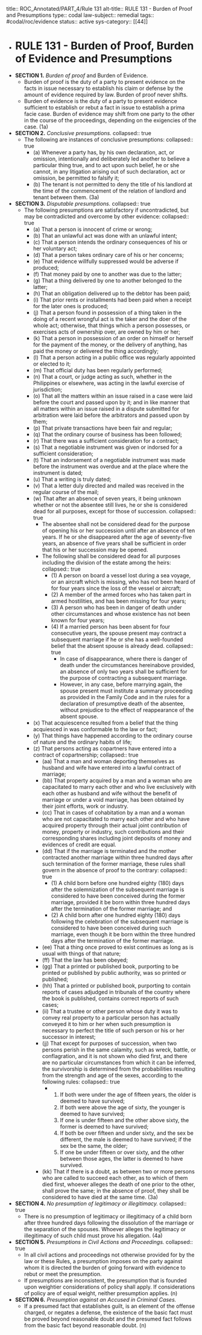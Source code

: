 title:: ROC_Annotated/PART_4/Rule 131
alt-title:: RULE 131 - Burden of Proof and Presumptions
type:: codal
law-subject:: remedial
tags:: #codal/roc/evidence
status:: active
sys-category:: [[44]]

- # RULE 131 - Burden of Proof, Burden of Evidence and Presumptions
- **SECTION 1.** *Burden of proof* and Burden of Evidence.
	- Burden of proof is the duty of a party to present evidence on the facts in issue necessary to establish his claim or defense by the amount of evidence required by law. Burden of proof never shifts.
	- Burden of evidence is the duty of a party to present evidence sufficient to establish or rebut a fact in issue to establish a prima facie case. Burden of evidence may shift from one party to the other in the course of the proceedings, depending on the exigencies of the case. (1a)
- **SECTION 2.** *Conclusive presumptions.*
  collapsed:: true
	- The following are instances of conclusive presumptions:
	  collapsed:: true
		- (a) Whenever a party has, by his own declaration, act, or omission, intentionally and deliberately led another to believe a particular thing true, and to act upon such belief, he or she cannot, in any litigation arising out of such declaration, act or omission, be permitted to falsify it;
		- (b) The tenant is not permitted to deny the title of his landlord at the time of the commencement of the relation of landlord and tenant between them. (3a)
- **SECTION 3.** *Disputable presumptions.*
  collapsed:: true
	- The following presumptions are satisfactory if uncontradicted, but may be contradicted and overcome by other evidence:
	  collapsed:: true
		- (a) That a person is innocent of crime or wrong;
		- (b) That an unlawful act was done with an unlawful intent;
		- (c) That a person intends the ordinary consequences of his or her voluntary act;
		- (d) That a person takes ordinary care of his or her concerns;
		- (e) That evidence willfully suppressed would be adverse if produced;
		- (f) That money paid by one to another was due to the latter;
		- (g) That a thing delivered by one to another belonged to the latter;
		- (h) That an obligation delivered up to the debtor has been paid;
		- (i) That prior rents or installments had been paid when a receipt for the later ones is produced;
		- (j) That a person found in possession of a thing taken in the doing of a recent wrongful act is the taker and the doer of the whole act; otherwise, that things which a person possesses, or exercises acts of ownership over, are owned by him or her;
		- (k) That a person in possession of an order on himself or herself for the payment of the money, or the delivery of anything, has paid the money or delivered the thing accordingly;
		- (l) That a person acting in a public office was regularly appointed or elected to it;
		- (m) That official duty has been regularly performed;
		- (n) That a court, or judge acting as such, whether in the Philippines or elsewhere, was acting in the lawful exercise of jurisdiction;
		- (o) That all the matters within an issue raised in a case were laid before the court and passed upon by it; and in like manner that all matters within an issue raised in a dispute submitted for arbitration were laid before the arbitrators and passed upon by them;
		- (p) That private transactions have been fair and regular;
		- (q) That the ordinary course of business has been followed;
		- (r) That there was a sufficient consideration for a contract;
		- (s) That a negotiable instrument was given or indorsed for a sufficient consideration;
		- (t) That an indorsement of a negotiable instrument was made before the instrument was overdue and at the place where the instrument is dated;
		- (u) That a writing is truly dated;
		- (v) That a letter duly directed and mailed was received in the regular course of the mail;
		- (w) That after an absence of seven years, it being unknown whether or not the absentee still lives, he or she is considered dead for all purposes, except for those of succession.
		  collapsed:: true
			- The absentee shall not be considered dead for the purpose of opening his or her succession until after an absence of ten years. If he or she disappeared after the age of seventy-five years, an absence of five years shall be sufficient in order that his or her succession may be opened.
			- The following shall be considered dead for all purposes including the division of the estate among the heirs:
			  collapsed:: true
				- (1) A person on board a vessel lost during a sea voyage, or an aircraft which is missing, who has not been heard of for four years since the loss of the vessel or aircraft;
				- (2) A member of the armed forces who has taken part in armed hostilities, and has been missing for four years;
				- (3) A person who has been in danger of death under other circumstances and whose existence has not been known for four years;
				- (4) If a married person has been absent for four consecutive years, the spouse present may contract a subsequent marriage if he or she has a well-founded belief that the absent spouse is already dead.
				  collapsed:: true
					- In case of disappearance, where there is danger of death under the circumstances hereinabove provided, an absence of only two years shall be sufficient for the purpose of contracting a subsequent marriage.
					- However, in any case, before marrying again, the spouse present must institute a summary proceeding as provided in the Family Code and in the rules for a declaration of presumptive death of the absentee, without prejudice to the effect of reappearance of the absent spouse.
		- (x) That acquiescence resulted from a belief that the thing acquiesced in was conformable to the law or fact;
		- (y) That things have happened according to the ordinary course of nature and the ordinary habits of life;
		- (z) That persons acting as copartners have entered into a contract of copartnership;
		  collapsed:: true
			- (aa) That a man and woman deporting themselves as husband and wife have entered into a lawful contract of marriage;
			- (bb) That property acquired by a man and a woman who are capacitated to marry each other and who live exclusively with each other as husband and wife without the benefit of marriage or under a void marriage, has been obtained by their joint efforts, work or industry.
			- (cc) That in cases of cohabitation by a man and a woman who are not capacitated to marry each other and who have acquired property through their actual joint contribution of money, property or industry, such contributions and their corresponding shares including joint deposits of money and evidences of credit are equal.
			- (dd) That if the marriage is terminated and the mother contracted another marriage within three hundred days after such termination of the former marriage, these rules shall govern in the absence of proof to the contrary:
			  collapsed:: true
				- (1) A child born before one hundred eighty (180) days after the solemnization of the subsequent marriage is considered to have been conceived during the former marriage, provided it be born within three hundred days after the termination of the former marriage; and
				- (2) A child born after one hundred eighty (180) days following the celebration of the subsequent marriage is considered to have been conceived during such marriage, even though it be born within the three hundred days after the termination of the former marriage.
			- (ee) That a thing once proved to exist continues as long as is usual with things of that nature;
			- (ff) That the law has been obeyed;
			- (gg) That a printed or published book, purporting to be printed or published by public authority, was so printed or published;
			- (hh) That a printed or published book, purporting to contain reports of cases adjudged in tribunals of the country where the book is published, contains correct reports of such cases;
			- (ii) That a trustee or other person whose duty it was to convey real property to a particular person has actually conveyed it to him or her when such presumption is necessary to perfect the title of such person or his or her successor in interest;
			- (jj) That except for purposes of succession, when two persons perish in the same calamity, such as wreck, battle, or conflagration, and it is not shown who died first, and there are no particular circumstances from which it can be inferred, the survivorship is determined from the probabilities resulting from the strength and age of the sexes, according to the following rules:
			  collapsed:: true
				- 1. If both were under the age of fifteen years, the older is deemed to have survived;
				  2. If both were above the age of sixty, the younger is deemed to have survived;
				  3. If one is under fifteen and the other above sixty, the former is deemed to have survived;
				  4. If both be over fifteen and under sixty, and the sex be different, the male is deemed to have survived; if the sex be the same, the older;
				  5. If one be under fifteen or over sixty, and the other between those ages, the latter is deemed to have survived.
			- (kk) That if there is a doubt, as between two or more persons who are called to succeed each other, as to which of them died first, whoever alleges the death of one prior to the other, shall prove the same; in the absence of proof, they shall be considered to have died at the same time. (3a)
- **SECTION 4.** *No presumption of legitimacy or illegitimacy.*
  collapsed:: true
	- There is no presumption of legitimacy or illegitimacy of a child born after three hundred days following the dissolution of the marriage or the separation of the spouses. Whoever alleges the legitimacy or illegitimacy of such child must prove his allegation. (4a)
- **SECTION 5.** *Presumptions in Civil Actions and Proceedings.*
  collapsed:: true
	- In all civil actions and proceedings not otherwise provided for by the law or these Rules, a presumption imposes on the party against whom it is directed the burden of going forward with evidence to rebut or meet the presumption.
	- If presumptions are inconsistent, the presumption that is founded upon weightier considerations of policy shall apply. If considerations of policy are of equal weight, neither presumption applies. (n)
- **SECTION 6.** *Presumption against an Accused in Criminal Cases.*
	- If a presumed fact that establishes guilt, is an element of the offense charged, or negates a defense, the existence of the basic fact must be proved beyond reasonable doubt and the presumed fact follows from the basic fact beyond reasonable doubt. (n)